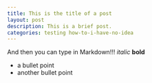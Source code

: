 ```yaml
---
title: This is the title of a post
layout: post
description: This is a brief post. 
categories: testing how-to-i-have-no-idea
---
```

And then you can type in Markdown!!!
*italic*
**bold**
* a bullet point
* another bullet point
